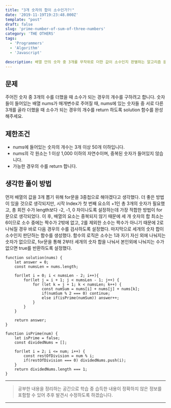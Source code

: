 ```yaml
---
title: "3개 숫자의 합이 소수인가?!"
date: '2019-11-19T19:23:48.000Z'
template: "post"
draft: false
slug: 'prime-number-of-sum-of-three-numbers'
category: 'THE OTHERS'
tags:
  - 'Programmers'
  - 'Algorithm'
  - 'Javascript'

description: 배열 안의 숫자 중 3개를 무작위로 더한 값이 소수인지 판별하는 알고리즘 문제이다. 해당 문제는 프로그래머스에서 제공하는 문제다.
---
```


## 문제
주어진 숫자 중 3개의 수를 더했을 때 소수가 되는 경우의 개수를 구하려고 합니다. 숫자들이 들어있는 배열 nums가 매개변수로 주어질 때, nums에 있는 숫자들 중 서로 다른 3개를 골라 더했을 때 소수가 되는 경우의 개수를 return 하도록 solution 함수를 완성해주세요.

## 제한조건
- nums에 들어있는 숫자의 개수는 3개 이상 50개 이하입니다.
- nums의 각 원소는 1 이상 1,000 이하의 자연수이며, 중복된 숫자가 들어있지 않습니다.
- 가능한 경우의 수를 return 합니다.

## 생각한 풀이 방법
먼저 배열의 값을 3개 뽑기 위해 for문을 3중첩으로 해야겠다고 생각했다. 더 좋은 방법이 있을 것으로 생각되지만, 시작 Index가 첫 번째 요소의 +1인 총 3개의 숫자가 필요했고, 총 회전 수가 length보다 -2, -1, 0 차이나도록 설정하는데 가장 적합한 방법이 for문으로 생각되었다. 
이 후, 배열의 요소는 중복되지 않기 때문에 세 개 숫자의 합 최소는 6이므로 소수 중에는 짝수가 2밖에 없고, 2를 제외한 소수는 짝수가 아니기 때문에 2로 나눠질 경우 바로 다음 경우의 수를 검사하도록 설정했다.
마지막으로 세개의 숫자 합이 소수인지 판단하는 함수를 생성했다. 함수의 로직은 소수는 1과 자기 자신 외에 나눠지는 숫자가 없으므로, for문을 통해 2부터 세개의 숫자 합을 나눠서 본인외에 나눠지는 수가 없으면 true를 반환하도록 설정했다.

```
function solution(nums) {
    let answer = 0;
    const numsLen = nums.length;

    for(let i = 0; i < numsLen - 2; i++){
        for(let j = i + 1; j < numsLen - 1; j++) {
            for (let k = j + 1; k < numsLen; k++) {
                const numSum = nums[i] + nums[j] + nums[k];
                if(numSum % 2 === 0) continue;
                else if(isPrime(numSum)) answer++;
            }
        }
    }

    return answer;
}

function isPrime(num) {
    let isPrime = false;
    const dividedNums = [];

    for(let i = 2; i <= num; i++) {
        const restOfDivision = num % i;
        if(restOfDivision === 0) dividedNums.push(i);
    }
    return dividedNums.length === 1;
}
```


___

> 공부한 내용을 정리하는 공간으로 학습 중 습득한 내용이 정확하지 않은 정보를 포함할 수 있어 추후 발견시 수정하도록 하겠습니다.

---
